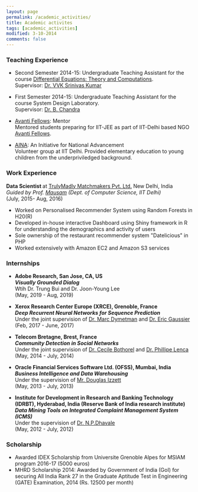 ```yaml
---
layout: page
permalink: /academic_activities/
title: Academic activites
tags: [academic_activities]
modified: 3-10-2014
comments: false
---
```



### Teaching Experience

* Second Semester 2014-15: Undergraduate Teaching Assistant for the course [Differential Equations: Theory and Computations](http://web.iitd.ac.in/~vvksrini/Oldhomepage/). 
<br />Supervisor: [Dr. VVK Srinivas Kumar](http://web.iitd.ac.in/~vvksrini/vvksrini/)

* First Semester 2014-15: Undergraduate Teaching Assistant for the course System Design Laboratory. 
<br />Supervisor: [Dr. B. Chandra](http://maths.iitd.ac.in/people/faculty/bchandra.php#)

* [Avanti Fellows](http://avantifellows.org/): Mentor 
<br /> Mentored students preparing for IIT-JEE as part of IIT-Delhi based NGO [Avanti Fellows](http://avantifellows.org/).

* [AINA](http://www.aina.org.in/): An Initiative for National Advancement
<br /> Volunteer group at IIT Delhi. Provided elementary education to young children from the underpriviledged background.  

### Work Experience

<strong>Data Scientist </strong> at [TrulyMadly Matchmakers Pvt. Ltd.](http://trulymadly.com/)
New Delhi, India
<br /><i>Guided by Prof. [Mausam](http://homes.cs.washington.edu/~mausam/) (Dept. of Computer Science, IIT Delhi) </i> 
<br />(July, 2015- Aug, 2016)

* Worked on Personalised Recommender System using Random Forests in H20(R)
* Developed in-house interactive Dashboard using Shiny framework in R for understanding the demographics and activity of users
* Sole ownership of the restaurant recommender system "Datelicious" in PHP
* Worked extensively with Amazon EC2 and Amazon S3 services

### Internships

* <strong> Adobe Research, San Jose, CA, US </strong>
<br /><strong><i>Visually Grounded Dialog</i></strong>
<br /> Wtih Dr. Trung Bui and Dr. Joon-Young Lee
<br />(May, 2019 - Aug, 2019)

* <strong> Xerox Research Center Europe (XRCE), Grenoble, France </strong>
<br /><strong><i>Deep Recurrent Neural Networks for Sequence Prediction</i></strong>
<br /> Under the joint supervision of [Dr. Marc Dymetman](http://www.xrce.xerox.com/About-XRCE/People/Marc-Dymetman) and [Dr. Eric Gaussier](http://ama.liglab.fr/~gaussier/)
<br />(Feb, 2017 - June, 2017)

* <strong>Telecom Bretagne, Brest, France </strong>
<br /><strong><i>Community Detection in Social Networks</i></strong>
<br /> Under the joint supervision of [Dr. Cecile Bothorel](http://perso.telecom-bretagne.eu/cecilebothorel/) and [Dr. Phillipe Lenca](http://perso.telecom-bretagne.eu/philippelenca/)
<br />(May, 2014 - July, 2014)

* <strong>Oracle Financial Services Software Ltd. (OFSS), Mumbai, India </strong>
<br /><strong><i>Business Intelligence and Data Warehousing</i></strong>
<br /> Under the supervision of [Mr. Douglas Izzett](https://ie.linkedin.com/in/dougie-izett-3883895) 
<br />(May, 2013 - July, 2013)

* <strong>Institute for Development in Research and Banking Technology (IDRBT), Hyderabad, India 
(Reserve Bank of India research institute) </strong>
<br /><strong><i>Data Mining Tools on Integrated Complaint Management System (ICMS)</i></strong>
<br />Under the supervision of [Dr. N.P.Dhavale](http://www.idrbt.ac.in/npd.html)
<br />(May, 2012 - July, 2012)


### Scholarship
* Awarded IDEX Scholarship from Universite Grenoble Alpes for MSIAM program 2016-17 (5000 euros)
* MHRD Scholarship 2014: Awarded by Government of India (GoI) for securing All India
Rank 27 in the Graduate Aptitude Test in Engineering (GATE) Examination, 2014 (Rs. 12500 per month)
